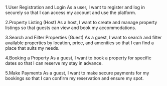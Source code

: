 1.User Registration and Login
As a user, I want to register and log in securely so that I can access my account and use the platform.

2.Property Listing (Host)
As a host, I want to create and manage property listings so that guests can view and book my accommodations.

3.Search and Filter Properties (Guest)
As a guest, I want to search and filter available properties by location, price, and amenities so that I can find a place that suits my needs.

4.Booking a Property
As a guest, I want to book a property for specific dates so that I can reserve my stay in advance.

5.Make Payments
As a guest, I want to make secure payments for my bookings so that I can confirm my reservation and ensure my spot.
